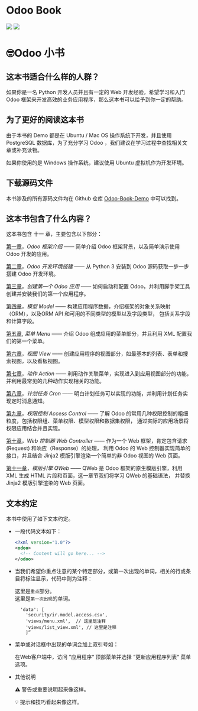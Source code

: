 # Odoo Book 
[![](https://img.shields.io/badge/Odoo-12-blue.svg)](https://github.com/odoo/odoo/tree/12.0)
[![](https://img.shields.io/badge/license-CC%20BY--NC--SA%204.0-red.svg)](https://creativecommons.org/licenses/by-nc-sa/4.0/) 

# 🤓Odoo 小书

## 这本书适合什么样的人群？

如果你是一名 Python 开发人员并且有一定的 Web 开发经验，希望学习和入门 Odoo 框架来开发高效的业务应用程序，那么这本书可以给予到你一定的帮助。

## 为了更好的阅读这本书

由于本书的 Demo 都是在 Ubuntu / Mac OS 操作系统下开发，并且使用 PostgreSQL 数据库，为了充分学习 Odoo ，我们建议在学习过程中查找相关文章或补充读物。

如果你使用的是 Windows 操作系统，建议使用 Ubuntu 虚拟机作为开发环境。

## 下载源码文件

本书涉及的所有源码文件均在 Github 仓库 [Odoo-Book-Demo](https://github.com/TNK-Studio/Odoo-Book-Demo) 中可以找到。

## 这本书包含了什么内容？

这本书包含 十一 章，主要包含以下部分：    

[第一章](#)，*Odoo 框架介绍* —— 简单介绍 Odoo 框架背景，以及简单演示使用 Odoo 开发的应用。

[第二章](#)，*Odoo 开发环境搭建* —— 从 Python 3 安装到 Odoo 源码获取一步一步搭建 Odoo 开发环境。

[第三章](#)，*创建第一个 Odoo 应用* —— 如何启动和配置 Odoo，并利用脚手架工具创建并安装我们的第一个应用程序。

[第四章](#)，*模型 Model* —— 构建应用程序数据，介绍框架的对象关系映射（ORM），以及ORM API 和可用的不同类型的模型以及字段类型，
包括关系字段和计算字段。

[第五章](#), *菜单 Menu* —— 介绍 Odoo 组成应用的菜单部分，并且利用 XML 配置我们的第一个菜单。

[第六章](#)，*视图 View* —— 创建应用程序的视图部分，如最基本的列表、表单和搜索视图，以及看板视图。

[第七章](#)，*动作 Action* —— 利用动作关联菜单，实现进入到应用视图部分的功能，并利用最常见的几种动作实现相关的功能。

[第八章](#)，*计划任务 Cron* —— 明白计划任务可以实现的功能，并利用计划任务实现定时消息通知。

[第九章](#)，*权限控制 Access Control* —— 了解 Odoo 的常用几种权限控制的粗细粒度，包括权限组、菜单权限、模型权限和数据集权限，
通过实际的应用场景将权限应用结合并且实现。

[第十章](#)，*Web 控制器 Web Controller* —— 作为一个 Web 框架，肯定包含请求 (Request) 和响应（Response）的处理，
利用 Odoo 的 Web 控制器实现简单的接口，并且结合 Jinja2 模版引擎渲染一个简单的非 Odoo 视图的 Web 页面。

[第十一章](#)，*模版引擎 QWeb* —— QWeb 是 Odoo 框架的原生模版引擎，利用 XML 生成 HTML 片段和页面，这一章节我们将学习 QWeb 的基础语法，
并替换 Jinja2 模版引擎渲染的 Web 页面。 

## 文本约定

本书中使用了如下文本约定。

* 一段代码文本如下：
    ```xml
    <?xml version="1.0"?> 
    <odoo> 
      <!-- Content will go here... --> 
    </odoo>
    ```

* 当我们希望你重点注意的某个特定部分，或第一次出现的单词，相关的行或条目将标注显示，代码中则为注释：

    这里是`重点`部分。   
    这里是`第一次出现`的单词。  
     
    ```
      'data': [  
        'security/ir.model.access.csv',  
        'views/menu.xml',  // 这里是注释
        'views/list_view.xml', // 这里是注释
        ]”
    ```

* 菜单或对话框中出现的单词会加上双引号如：  

    在Web客户端中，访问 ”应用程序“ 顶部菜单并选择 ”更新应用程序列表“ 菜单选项。
    
* 其他说明
    
    ⚠️ 警告或重要说明起来像这样。
    
    💡 提示和技巧看起来像这样。
    
    



